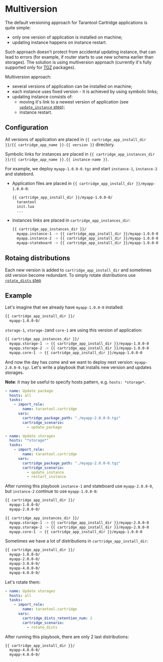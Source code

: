 # Multiversion

The default versioning approach for Tarantool Cartridge applications is quite simple:

* only one version of application is installed on machine;
* updating instance happens on instance restart.

Such approach doesn't protect from accidental updating instance, that can lead to
errors (for example, if router starts to use new schema earlier than storages).
The solution is using multiversion approach (currently it's fully supported only
for [TGZ](/doc/tgz.md) packages).

Multiversion approach:

* several versions of application can be installed on machine;
* each instance uses fixed version - it is achieved by using symbolic links;
* updating instance consists of:
  * moving it's link to a newest version of application
    (see [`update_instance` step](/doc/scenario.md#update_instance));
  * instance restart.

## Configuration

All versions of application are placed in
`{{ cartridge_app_install_dir }}/{{ cartridge_app_name }}-{{ version }}`
directory.

Symbolic links for instances are placed in
`{{ cartridge_app_instances_dir }}/{{ cartridge_app_name }}.{{ instance-name }}`.

For example, we deploy `myapp-1.0.0-0.tgz` and start `instance-1`, `instance-2`
and statebord.

* Application files are placed in `{{ cartridge_app_install_dir }}/myapp-1.0.0-0`:
  ```bash
  {{ cartridge_app_install_dir }}/myapp-1.0.0-0/
    tarantool
    init.lua
    ...
  ```
* Instances links are placed in `cartridge_app_instances_dir`:
  ```bash
  {{ cartridge_app_instances_dir }}/
    myapp.instance-1 -> {{ cartridge_app_install_dir }}/myapp-1.0.0-0
    myapp.instance-2 -> {{ cartridge_app_install_dir }}/myapp-1.0.0-0
    myapp-stateboard -> {{ cartridge_app_install_dir }}/myapp-1.0.0-0
  ```

## Rotaing distributions

Each new version is added to `cartridge_app_install_dir` and sometimes old version
become redundant.
To simply rotate distributions use [`rotate_dists` step](/doc/scenario.md#rotate_dists)

## Example

Let's imagine that we already have `myapp-1.0.0-0` installed:

```bash
{{ cartridge_app_install_dir }}/
  myapp-1.0.0-0/
```

`storage-1`, `storage-2`and `core-1` are using this version of application:

```bash
{{ cartridge_app_instances_dir }}/
  myapp.storage-1 -> {{ cartridge_app_install_dir }}/myapp-1.0.0-0
  myapp.storage-2 -> {{ cartridge_app_install_dir }}/myapp-1.0.0-0
  myapp.core-1 -> {{ cartridge_app_install_dir }}/myapp-1.0.0-0
```

And now the day has come and we want to deploy next version: `myapp-2.0.0-0.tgz`.
Let's write a playbook that installs new version and updates storages.

**Note**: it may be useful to specify hosts pattern, e.g. `hosts: *storage*`.

```yaml
- name: Update package
  hosts: all
  tasks:
    - import_role:
        name: tarantool.cartridge
      vars:
        cartridge_package_path: "./myapp-2.0.0-0.tgz"
        cartridge_scenario:
          - update_package

- name: Update storages
  hosts: "*storage*"
  tasks:
    - import_role:
        name: tarantool.cartridge
      vars:
        cartridge_package_path: "./myapp-2.0.0-0.tgz"
        cartridge_scenario:
          - update_instance
          - restart_instance
```

After running this playbook `instance-1` and stateboard use `myapp-2.0.0-0`,
but `instance-2` continue to use `myapp-1.0.0-0`:

```bash
{{ cartridge_app_install_dir }}/
  myapp-1.0.0-0/
  myapp-2.0.0-0/
```

```bash
{{ cartridge_app_instances_dir }}/
  myapp.storage-1 -> {{ cartridge_app_install_dir }}/myapp-2.0.0-0
  myapp.storage-2 -> {{ cartridge_app_install_dir }}/myapp-2.0.0-0
  myapp.core-1 -> {{ cartridge_app_install_dir }}/myapp-1.0.0-0
```

Sometimes we have a lot of distributions in `cartridge_app_install_dir`:

```bash
{{ cartridge_app_install_dir }}/
  myapp-1.0.0-0/
  myapp-2.0.0-0/
  myapp-3.0.0-0/
  myapp-4.0.0-0/
  myapp-4.0.0-0/
```

Let's rotate them:

```yaml
- name: Update storages
  hosts: all
  tasks:
    - import_role:
        name: tarantool.cartridge
      vars:
        cartridge_dists_retention_num: 2
        cartridge_scenario:
          - rotate_dists
```

After running this playbook, there are only 2 last distributions:

```bash
{{ cartridge_app_install_dir }}/
  myapp-4.0.0-0/
  myapp-4.0.0-0/
```
